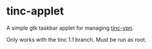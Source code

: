 # tinc-applet
A simple gtk taskbar applet for managing [tinc-vpn](https://tinc-vpn.org/).

Only works with the tinc 1.1 branch. Must be run as root.
